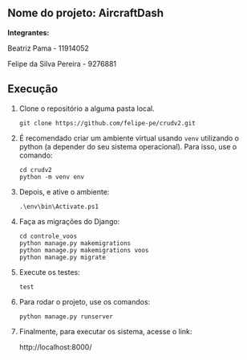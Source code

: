 ## Nome do projeto: AircraftDash

**Integrantes:** 

Beatriz Pama - 11914052

Felipe da Silva Pereira - 9276881


## Execução

1. Clone o repositório a alguma pasta local.

    ```
    git clone https://github.com/felipe-pe/crudv2.git
    ```

2. É recomendado criar um ambiente virtual usando `venv` utilizando o python (a depender do seu sistema operacional). Para isso, use o comando:

    ```
    cd crudv2
    python -m venv env
    ```

3. Depois, e ative o ambiente:

    ```
    .\env\bin\Activate.ps1
    ```
    
4. Faça as migrações do Django:

    ```
    cd controle_voos
    python manage.py makemigrations
    python manage.py makemigrations voos
    python manage.py migrate
    ```
5. Execute os testes:

    ```
    test
    ```

6. Para rodar o projeto, use os comandos:

    ```
    python manage.py runserver
    ```


7. Finalmente, para executar os sistema, acesse o link:

    http://localhost:8000/
